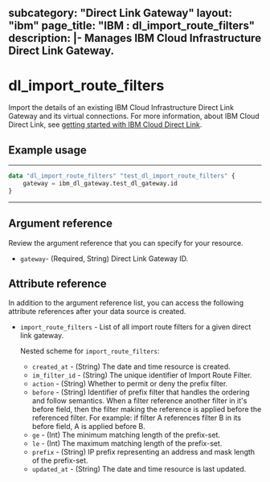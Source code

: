 
subcategory: "Direct Link Gateway"
layout: "ibm"
page_title: "IBM : dl_import_route_filters"
description: |-
  Manages IBM Cloud Infrastructure Direct Link Gateway.
---

# dl_import_route_filters

Import the details of an existing IBM Cloud Infrastructure Direct Link Gateway and its virtual connections. For more information, about IBM Cloud Direct Link, see [getting started with IBM Cloud Direct Link](https://cloud.ibm.com/docs/dl?topic=dl-get-started-with-ibm-cloud-dl).


## Example usage

---
```terraform
data "dl_import_route_filters" "test_dl_import_route_filters" {
    gateway = ibm_dl_gateway.test_dl_gateway.id
}
```
---
## Argument reference
Review the argument reference that you can specify for your resource. 

- `gateway`- (Required, String) Direct Link Gateway ID.


## Attribute reference
In addition to the argument reference list, you can access the following attribute references after your data source is created.

- `import_route_filters` - List of all import route filters for a given direct link gateway.

   Nested scheme for `import_route_filters`:
  - `created_at` - (String) The date and time resource is created.
  - `im_filter_id` - (String) The unique identifier of Import Route Filter.
  - `action` - (String) Whether to permit or deny the prefix filter.
  - `before` - (String) Identifier of prefix filter that handles the ordering and follow semantics. When a filter reference another filter in it's before field, then the filter making the reference is applied before the referenced filter. For example: if filter A references filter B in its before field, A is applied before B.
  - `ge` - (Int) The minimum matching length of the prefix-set.
  - `le` - (Int) The maximum matching length of the prefix-set.
  - `prefix` - (String) IP prefix representing an address and mask length of the prefix-set.
  - `updated_at` - (String) The date and time resource is last updated.

